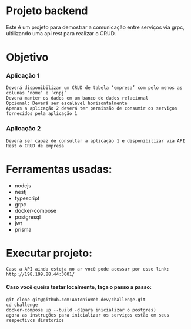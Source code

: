 # Projeto backend

  Este é um projeto para demostrar a comunicação entre serviços via grpc, ultilizando uma api rest para realizar o CRUD.

# Objetivo

  ### Aplicação 1
    Deverá disponibilizar um CRUD de tabela ‘empresa’ com pelo menos as colunas ‘nome’ e ‘cnpj’
    Deverá manter os dados em um banco de dados relacional
    Opcional: Deverá ser escalável horizontalmente
    Apenas a aplicação 2 deverá ter permissão de consumir os serviços fornecidos pela aplicação 1
 
  ### Aplicação 2
    Deverá ser capaz de consultar a aplicação 1 e disponibilizar via API Rest o CRUD de empresa
    
  # Ferramentas usadas:
  
   - nodejs
   - nestj
   - typescript
   - grpc
   - docker-compose
   - postgresql
   - jwt
   - prisma

  # Executar projeto:
    Caso a API ainda esteja no ar você pode acessar por esse link: http://198.199.88.44:3001/
  
  <h4>Caso você queira testar localmente, faça o passo a passo:</h4>
  
    git clone git@github.com:AntonioWeb-dev/challenge.git
    cd challenge
    docker-compose up --build -d(para inicializar o postgres)
    agora as instruções para inicializar os serviços estão em seus respectivos diretorios


